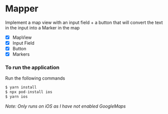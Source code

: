 # Mapper

Implement a map view with an input field + a button that will convert the text in the input into a Marker in the map

- [x] MapView
- [x] Input Field
- [x] Button
- [x] Markers

### To run the application

Run the following commands

```js
$ yarn install
$ npx pod-install ios
$ yarn ios
```

_Note: Only runs on iOS as I have not enabled GoogleMaps_
